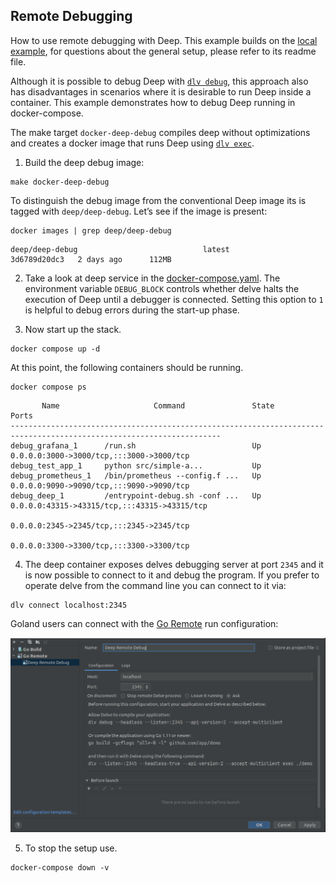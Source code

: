 ## Remote Debugging

How to use remote debugging with Deep. This example builds on the [local example](../local), for 
questions about the general setup, please refer to its readme file.

Although it is possible to debug Deep with [`dlv debug`](https://github.com/go-delve/delve/blob/master/Documentation/usage/dlv_debug.md), 
this approach also has disadvantages in scenarios where it is desirable to run Deep inside a container. 
This example demonstrates how to debug Deep running in docker-compose.

The make target `docker-deep-debug` compiles deep without optimizations and creates a docker 
image that runs Deep using [`dlv exec`](https://github.com/go-delve/delve/blob/master/Documentation/usage/dlv_exec.md).

1. Build the deep debug image:

```console
make docker-deep-debug
```

To distinguish the debug image from the conventional Deep image its is tagged with `deep/deep-debug`. Let’s see if the image is present:

```console
docker images | grep deep/deep-debug
```
```
deep/deep-debug                            latest                         3d6789d20dc3   2 days ago      112MB
```

2. Take a look at deep service in the [docker-compose.yaml](./docker-compose.yaml). The environment
variable `DEBUG_BLOCK` controls whether delve halts the execution of Deep until a debugger is connected.
Setting this option to `1` is helpful to debug errors during the start-up phase.

3. Now start up the stack.

```console
docker compose up -d
```

At this point, the following containers should be running.

```console
docker compose ps
```
```
       Name                     Command               State                            Ports                         
---------------------------------------------------------------------------------------------------------------------
debug_grafana_1      /run.sh                          Up      0.0.0.0:3000->3000/tcp,:::3000->3000/tcp               
debug_test_app_1     python src/simple-a...           Up                                                             
debug_prometheus_1   /bin/prometheus --config.f ...   Up      0.0.0.0:9090->9090/tcp,:::9090->9090/tcp               
debug_deep_1         /entrypoint-debug.sh -conf ...   Up      0.0.0.0:43315->43315/tcp,:::43315->43315/tcp          
                                                              0.0.0.0:2345->2345/tcp,:::2345->2345/tcp              
                                                              0.0.0.0:3300->3300/tcp,:::3300->3300/tcp
```

4. The deep container exposes delves debugging server at port `2345` and it is now possible to 
connect to it and debug the program. If you prefer to operate delve from the command line you can connect to it via:

```console
dlv connect localhost:2345
```

Goland users can connect with the [Go Remote](https://www.jetbrains.com/help/go/go-remote.html) run 
configuration:

![Go Remote](./goland-remote-debug.png)

5. To stop the setup use.

```console
docker-compose down -v
```
